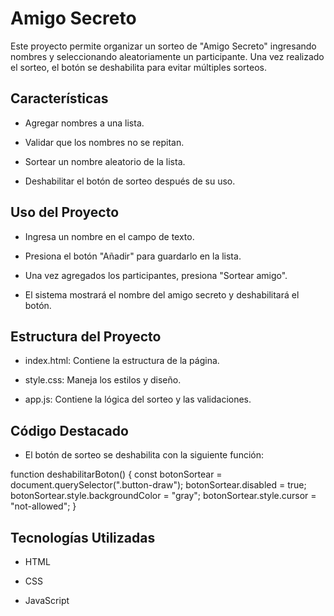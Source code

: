 <h1> Amigo Secreto </h1>

Este proyecto permite organizar un sorteo de "Amigo Secreto" ingresando nombres y seleccionando aleatoriamente un participante. Una vez realizado el sorteo, el botón se deshabilita para evitar múltiples sorteos.

<h2> Características </h2> 

- Agregar nombres a una lista.

- Validar que los nombres no se repitan.

- Sortear un nombre aleatorio de la lista.

- Deshabilitar el botón de sorteo después de su uso.

 <h2> Uso del Proyecto </h2>

- Ingresa un nombre en el campo de texto.

- Presiona el botón "Añadir" para guardarlo en la lista.

- Una vez agregados los participantes, presiona "Sortear amigo".

- El sistema mostrará el nombre del amigo secreto y deshabilitará el botón.

 <h2> Estructura del Proyecto </h2>

- index.html: Contiene la estructura de la página.

- style.css: Maneja los estilos y diseño.

- app.js: Contiene la lógica del sorteo y las validaciones.

<h2> Código Destacado </h2> 

- El botón de sorteo se deshabilita con la siguiente función:

function deshabilitarBoton() {
    const botonSortear = document.querySelector(".button-draw");
    botonSortear.disabled = true;
    botonSortear.style.backgroundColor = "gray";
    botonSortear.style.cursor = "not-allowed";
}

<h2>Tecnologías Utilizadas </h2> 

- HTML

- CSS

- JavaScript
